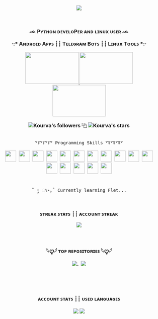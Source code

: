 <!-- Github's Readme Section -->
<h3 align="center">
    <!-- Trophy cards -->
    <img align="center" src="https://github-profile-trophy.vercel.app/?username=KourvA&no-bg=true&no-frame=true&column=6&row=1&margin-w=10&theme=monokai" />
    <br><br><br>
    <!-- About Me Section -->
    <p> ᨒ Pʏᴛʜᴏɴ ᴅᴇᴠᴇʟᴏPᴇʀ ᴀɴᴅ ʟɪɴᴜx ᴜꜱᴇʀ ᨒ </p> 
    <p>·:* Aɴᴅʀᴏɪᴅ Aᴩᴩꜱ ┆┆ Tᴇʟᴇɢʀᴀᴍ Bᴏᴛꜱ ┆┆ Lɪɴᴜx Tᴏᴏʟꜱ *:·</p>
    <!-- Certificates Section -->
    <p align="center">
        <a href="https://www.hackerrank.com/certificates/c3daf8efff6a">
            <img src="https://user-images.githubusercontent.com/118578799/233812176-983a8253-d161-4a1e-a336-0db76fcc15e2.png" width=170 height=100/>
        </a>
        <a href="https://verify.mygreatlearning.com/verify/YJFFJNUM">
            <img src="https://dtmvamahs40ux.cloudfront.net/ComplementaryCourseCertificate/2711791/original/Mike_Kourva20230608-69-1gt13gw.jpg" width=169 height=100 />
        </a>
        <a href="https://verify.mygreatlearning.com/verify/OWNKOILF">
            <img src="https://d9jmtjs5r4cgq.cloudfront.net/ComplementaryCourseCertificate/2712126/original/Mike_Kourva20230608-69-vs9xma.jpg" width=169 height=100 />
        </a>
<!--         <a href="https://www.hackerrank.com/certificates/85073a706114">
            <img src="https://github.com/Kourva/Kourva/assets/118578799/a55963a6-aadd-4f9c-aabe-97a850ea6700" width=169 height=100 />
        </a> -->
    </p>
    <!-- Github Account Details  -->
    <img alt="Kourva's followers" src="https://img.shields.io/github/followers/KourvA?color=f92672&label=Follows&logo=github&logoColor=ffffff&style=flat-square"> ⿻
    <img alt="Kourva's stars" src="https://img.shields.io/github/stars/KourvA?color=f92672&label=Stars&logo=github&logoColor=ffffff&style=flat-square">
    <br>
</h3>
<br>

<!-- Skills Table -->
<div align="center">
    <kbd>
        <!-- Title Section -->
        <kbd>꒷꒦꒷꒦꒷꒦꒷ Programming Skills ꒷꒦꒷꒦꒷꒦꒷</kbd>
        <br><br>        
        <!-- Logos Section -->
        <img width="35px" src="https://cdn.jsdelivr.net/gh/devicons/devicon/icons/python/python-original.svg" />
        <img width="35px" src="https://cdn.jsdelivr.net/gh/devicons/devicon/icons/html5/html5-original.svg" />
        <img width="35px" src="https://cdn.jsdelivr.net/gh/devicons/devicon/icons/css3/css3-original.svg" />
        <img width="35px" src="https://cdn.jsdelivr.net/gh/devicons/devicon/icons/bash/bash-original.svg" />
        <img width="35px" src="https://cdn.jsdelivr.net/gh/devicons/devicon/icons/sqlite/sqlite-original.svg" />
        <img width="35px" src="https://cdn.jsdelivr.net/gh/devicons/devicon/icons/git/git-original.svg" />
        <img width="35px" src="https://cdn.jsdelivr.net/gh/devicons/devicon/icons/django/django-plain.svg" />
        <img width="35px" src="https://static-00.iconduck.com/assets.00/file-type-kivy-icon-512x512-ipf6xe5b.png" />
        <img width="35px" src="https://flet.dev/img/logo.svg">
        <img width="35px" src="https://uxwing.com/wp-content/themes/uxwing/download/brands-and-social-media/sublime-text-icon.png" />
        <img width="35px" src="https://icon.icepanel.io/Technology/svg/Nano.svg" />
        <img width="35px" src="https://cdn.jsdelivr.net/gh/devicons/devicon/icons/vim/vim-original.svg" />
        <img width="35px" src="https://cdn.jsdelivr.net/gh/devicons/devicon/icons/linux/linux-original.svg" />
        <img width="35px" src="https://www.vectorlogo.zone/logos/archlinux/archlinux-icon.svg" />
        <img width="35px" src="https://seeklogo.com/images/K/kali-linux-logo-5A3B1D1555-seeklogo.com.png" />
        <img width="35px" src="https://seeklogo.com/images/A/artix-linux-logo-E1F82C6DDD-seeklogo.com.png" />
        <br>
    </kbd>
    <br><br>
    <kbd>˚ ༘ ೀ⋆｡˚ Currently learning Flet...</kbd>
</div>
<br>

<!-- Account's Streak Stats -->
<h3 align="center">
    <p> ꜱᴛʀᴇᴀᴋ ꜱᴛᴀᴛꜱ ┆┆ ᴀᴄᴄᴏᴜɴᴛ ꜱᴛʀᴇᴀᴋ </p> 
        <img align="center" src="https://streak-stats.demolab.com?user=KourvA&theme=transparent&hide_border=true&border_radius=10&locale=en&mode=weekly&card_width=800&background=00000000&ring=ffffff&currStreakLabel=C3C3C3&fire=f92672&stroke=f92672&sideLabels=ffffff" />
    <p>
</h3>

<!-- Extra Repository Pins -->
<h3 align="center">
    <br>
    <p>𓆩ꨄ︎𓆪 ᴛᴏᴩ ʀᴇᴩᴏꜱɪᴛᴏʀɪᴇꜱ 𓆩ꨄ︎𓆪</p>
    <a href="https://github.com/KourvA/AwesomeChatGPTBot">
        <img align="center" src="https://github-readme-stats-git-masterrstaa-rickstaa.vercel.app/api/pin/?username=KourvA&repo=AwesomeChatGPTBot&theme=transparent&show_owner=false&border_color=555555&title_color=f92672&text_color=020202&border_radius=10&bg_color=0,EC6C6C,FFD479,FFFC79,73FA79" />
    </a>&nbsp;
    <a href="https://github.com/KourvA/V2rayDoprax">
        <img align="center" src="https://github-readme-stats-git-masterrstaa-rickstaa.vercel.app/api/pin/?username=KourvA&repo=V2rayDoprax&theme=transparent&show_owner=false&border_color=555555&title_color=f92672&text_color=020202&border_radius=10&bg_color=0,73FA79,73FDFF,7A81FF" />
    </a>
</h3>

<br>

<!-- Account's Languages Stats -->
<h3 align="center">
    <br>
    <p> ᴀᴄᴄᴏᴜɴᴛ ꜱᴛᴀᴛꜱ ┆┆ ᴜꜱᴇᴅ ʟᴀɴɢᴜᴀɢᴇꜱ </p>
    <img align="center" src="https://github-readme-stats.vercel.app/api?username=Kourva&show_icons=true&theme=transparent&bg-color=00000000&hide_border=false&title_color=f92672&text_color=aaaaaa&count_private=true&locale=en&rank_icon=percentile&border_color=00000000&border_radius=10&line_height=25&&show=reviews,discussions_started,discussions_answered&include_all_commits=true&text_bold=true" />
    <img align="center" src="https://github-readme-stats.vercel.app/api/top-langs/?username=Kourva&langs_count=15&layout=compact&hide_border=false&theme=transparent&locale=en&title_color=f92672&text_color=c3c3c3&card_width=350&border_color=00000000&border_radius=10&line_height=30" />
</h3> 
